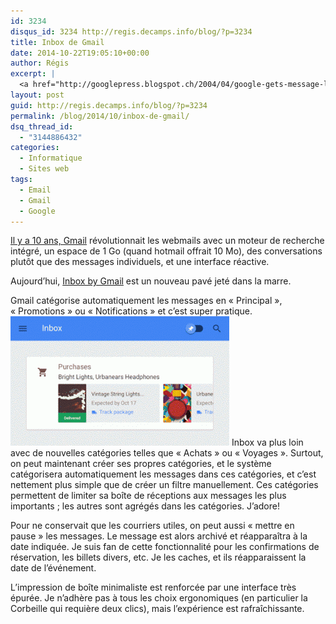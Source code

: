 ```yaml
---
id: 3234
disqus_id: 3234 http://regis.decamps.info/blog/?p=3234
title: Inbox de Gmail
date: 2014-10-22T19:05:10+00:00
author: Régis
excerpt: |
  <a href="http://googlepress.blogspot.ch/2004/04/google-gets-message-launches-gmail.html" title="Announce the Gmail, le 1er Avril 2004.">Il y a 10 ans, Gmail</a> révolutionnait les webmails. Aujourd'hui, <a href="http://googleblog.blogspot.com/2014/10/an-inbox-that-works-for-you.html">Inbox by Gmail</a> est un nouveau pavé jeté dans la marre.
layout: post
guid: http://regis.decamps.info/blog/?p=3234
permalink: /blog/2014/10/inbox-de-gmail/
dsq_thread_id:
  - "3144886432"
categories:
  - Informatique
  - Sites web
tags:
  - Email
  - Gmail
  - Google
---
```

[Il y a 10 ans, Gmail](http://googlepress.blogspot.ch/2004/04/google-gets-message-launches-gmail.html "Announce the Gmail, le 1er Avril 2004.") révolutionnait les webmails avec un moteur de recherche intégré, un espace de 1 Go (quand hotmail offrait 10 Mo), des conversations plutôt que des messages individuels, et une interface réactive.

Aujourd’hui, [Inbox by Gmail](http://googleblog.blogspot.com/2014/10/an-inbox-that-works-for-you.html) est un nouveau pavé jeté dans la marre.
  
<!--more-->

Gmail catégorise automatiquement les messages en « Principal », « Promotions » ou « Notifications » et c’est super pratique. [<img src="/blog/wp-content/uploads/2014/10/inbox_categories-350x207.gif" alt="Inbox categories" width="350" height="207" class="alignright size-medium wp-image-3239" />](/blog/wp-content/uploads/2014/10/inbox_categories.gif) Inbox va plus loin avec de nouvelles catégories telles que « Achats » ou « Voyages ». Surtout, on peut maintenant créer ses propres catégories, et le système catégorisera automatiquement les messages dans ces catégories, et c’est nettement plus simple que de créer un filtre manuellement. Ces catégories permettent de limiter sa boîte de réceptions aux messages les plus importants ; les autres sont agrégés dans les catégories. J’adore!

Pour ne conservait que les courriers utiles, on peut aussi « mettre en pause » les messages. Le message est alors archivé et réapparaîtra à la date indiquée. Je suis fan de cette fonctionnalité pour les confirmations de réservation, les billets divers, etc. Je les caches, et ils réapparaissent la date de l’événement.

L’impression de boîte minimaliste est renforcée par une interface très épurée. Je n’adhère pas à tous les choix ergonomiques (en particulier la Corbeille qui requière deux clics), mais l’expérience est rafraîchissante.
